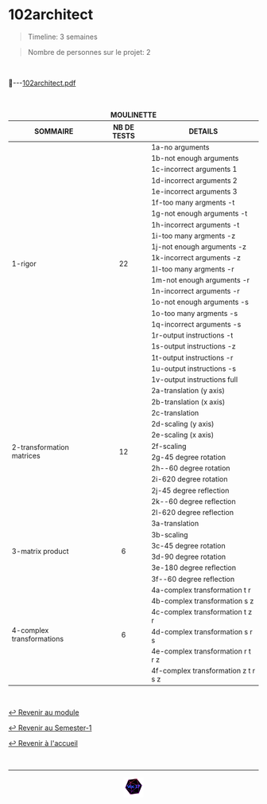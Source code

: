 # 102architect

> Timeline: 3 semaines

> Nombre de personnes sur le projet: 2

<br>

📂---[102architect.pdf](https://github.com/Studio-17/Epitech-Subjects/blob/main/Semester-1/B-MAT-100/102architect/102architect.pdf)


<br>


<table align="center">
    <thead>
        <tr>
            <td colspan="3" align="center"><strong>MOULINETTE</strong></td>
        </tr>
        <tr>
            <th>SOMMAIRE</th>
            <th>NB DE TESTS</th>
            <th>DETAILS</th>
        </tr>
    </thead>
    <tbody>
        <tr>
            <td rowspan="22">1-rigor</td>
            <td rowspan="22" style="text-align: center;">22</td>
            <td>1a-no arguments</td>
        </tr>
    		<tr>
			<td>1b-not enough arguments</td>
		</tr>
		<tr>
			<td>1c-incorrect arguments 1</td>
		</tr>
		<tr>
			<td>1d-incorrect arguments 2</td>
		</tr>
		<tr>
			<td>1e-incorrect arguments 3</td>
		</tr>
		<tr>
			<td>1f-too many argments -t</td>
		</tr>
		<tr>
			<td>1g-not enough arguments -t</td>
		</tr>
		<tr>
			<td>1h-incorrect arguments -t</td>
		</tr>
		<tr>
			<td>1i-too many argments -z</td>
		</tr>
		<tr>
			<td>1j-not enough arguments -z</td>
		</tr>
		<tr>
			<td>1k-incorrect arguments -z</td>
		</tr>
		<tr>
			<td>1l-too many argments -r</td>
		</tr>
		<tr>
			<td>1m-not enough arguments -r</td>
		</tr>
		<tr>
			<td>1n-incorrect arguments -r</td>
		</tr>
		<tr>
			<td>1o-not enough arguments -s</td>
		</tr>
		<tr>
			<td>1o-too many argments -s</td>
		</tr>
		<tr>
			<td>1q-incorrect arguments -s</td>
		</tr>
		<tr>
			<td>1r-output instructions -t</td>
		</tr>
		<tr>
			<td>1s-output instructions -z</td>
		</tr>
		<tr>
			<td>1t-output instructions -r</td>
		</tr>
		<tr>
			<td>1u-output instructions -s</td>
		</tr>
		<tr>
			<td>1v-output instructions full</td>
		</tr>
        <tr>
            <td rowspan="12">2-transformation matrices</td>
            <td rowspan="12" style="text-align: center;">12</td>
            <td>2a-translation (y axis)</td>
        </tr>
    		<tr>
			<td>2b-translation (x axis)</td>
		</tr>
		<tr>
			<td>2c-translation</td>
		</tr>
		<tr>
			<td>2d-scaling (y axis)</td>
		</tr>
		<tr>
			<td>2e-scaling (x axis)</td>
		</tr>
		<tr>
			<td>2f-scaling</td>
		</tr>
		<tr>
			<td>2g-45 degree rotation</td>
		</tr>
		<tr>
			<td>2h--60 degree rotation</td>
		</tr>
		<tr>
			<td>2i-620 degree rotation</td>
		</tr>
		<tr>
			<td>2j-45 degree reflection</td>
		</tr>
		<tr>
			<td>2k--60 degree reflection</td>
		</tr>
		<tr>
			<td>2l-620 degree reflection</td>
		</tr>
        <tr>
            <td rowspan="6">3-matrix product</td>
            <td rowspan="6" style="text-align: center;">6</td>
            <td>3a-translation</td>
        </tr>
    		<tr>
			<td>3b-scaling</td>
		</tr>
		<tr>
			<td>3c-45 degree rotation</td>
		</tr>
		<tr>
			<td>3d-90 degree rotation</td>
		</tr>
		<tr>
			<td>3e-180 degree reflection</td>
		</tr>
		<tr>
			<td>3f--60 degree reflection</td>
		</tr>
        <tr>
            <td rowspan="6">4-complex transformations</td>
            <td rowspan="6" style="text-align: center;">6</td>
            <td>4a-complex transformation t r</td>
        </tr>
    		<tr>
			<td>4b-complex transformation s z</td>
		</tr>
		<tr>
			<td>4c-complex transformation t z r</td>
		</tr>
		<tr>
			<td>4d-complex transformation s r s</td>
		</tr>
		<tr>
			<td>4e-complex transformation r t r z</td>
		</tr>
		<tr>
			<td>4f-complex transformation z t r s z</td>
		</tr>
	</tbody>
</table>

<br>

[↩️ Revenir au module](https://github.com/Studio-17/Epitech-Subjects/blob/main/Semester-1/B-MAT-100)

[↩️ Revenir au Semester-1](https://github.com/Studio-17/Epitech-Subjects/blob/main/Semester-1)

[↩️ Revenir à l'accueil](https://github.com/Studio-17/Epitech-Subjects)

<br>

---

<div align="center">

<a href="https://github.com/Studio-17" target="_blank"><img src="../../../assets/voc17.gif" width="40"></a>

</div>